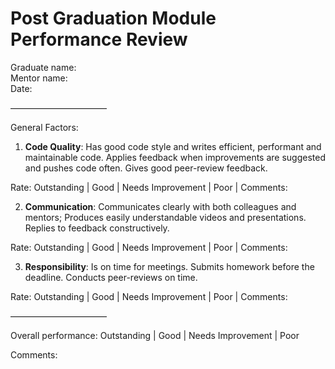# Post Graduation Module Performance Review

Graduate name:
<br>
Mentor name:
<br>
Date:
<br>

———————————

General Factors:

1. **Code Quality**: Has good code style and writes efficient, performant and maintainable code. Applies feedback when improvements are suggested and pushes code often. Gives good peer-review feedback.

Rate: Outstanding | Good | Needs Improvement | Poor | Comments:

2. **Communication**: Communicates clearly with both colleagues and mentors; Produces easily understandable videos and presentations. Replies to feedback constructively.

Rate: Outstanding | Good | Needs Improvement | Poor | Comments:

3. **Responsibility**: Is on time for meetings. Submits homework before the deadline. Conducts peer-reviews on time.

Rate: Outstanding | Good | Needs Improvement | Poor | Comments:

———————————

Overall performance: Outstanding | Good | Needs Improvement | Poor

Comments:
